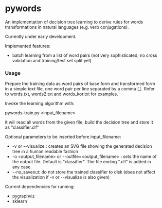# pywords

An implementation of decision tree learning to derive rules for words transformations in natural languages (e.g. verb conjugations).

Currently under early development.

Implemented features:

- batch learning from a list of word pairs (not very sophisticated; no cross validation and training/test set split yet)

### Usage

Prepare the training data as word pairs of base form and transformed form in a simple text file, one word pair per line separated by a comma (,). Refer to words.txt, words2.txt and words_kor.txt for examples.

Invoke the learning algorithm with:

pywords-train.py <input_filename>

it will read all words from the given file, build the decision tree and store it as "classifier.clf"

Optional parameters to be inserted before input_filename:

- -v or --visualize : creates an SVG file showing the generated decision tree in a human readable fashion
- -o <output_filename> or --outfile=<output_filename> : sets the name of the output file. Default is "classifier". The file ending ".clf" is added in any case.
- --no_saveout: do not store the trained classifier to disk (does not affect the visualization if -v or --visualize is also given)

Current dependencies for running:

- pygraphviz
- sklearn
